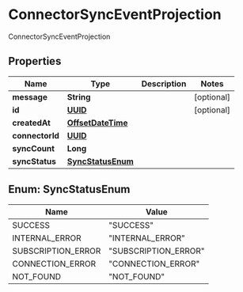 

# ConnectorSyncEventProjection

ConnectorSyncEventProjection
## Properties

Name | Type | Description | Notes
------------ | ------------- | ------------- | -------------
**message** | **String** |  |  [optional]
**id** | [**UUID**](UUID) |  |  [optional]
**createdAt** | [**OffsetDateTime**](OffsetDateTime) |  | 
**connectorId** | [**UUID**](UUID) |  | 
**syncCount** | **Long** |  | 
**syncStatus** | [**SyncStatusEnum**](#SyncStatusEnum) |  | 



## Enum: SyncStatusEnum

Name | Value
---- | -----
SUCCESS | &quot;SUCCESS&quot;
INTERNAL_ERROR | &quot;INTERNAL_ERROR&quot;
SUBSCRIPTION_ERROR | &quot;SUBSCRIPTION_ERROR&quot;
CONNECTION_ERROR | &quot;CONNECTION_ERROR&quot;
NOT_FOUND | &quot;NOT_FOUND&quot;



